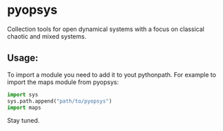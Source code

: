 # pyopsys
Collection tools for open dynamical systems with a focus on classical chaotic and mixed systems.

Usage:
--

To import a module you need to add it to yout pythonpath. For example to import the maps module from pyopsys:
```python
import sys
sys.path.append("path/to/pyopsys")
import maps
```

Stay tuned.
